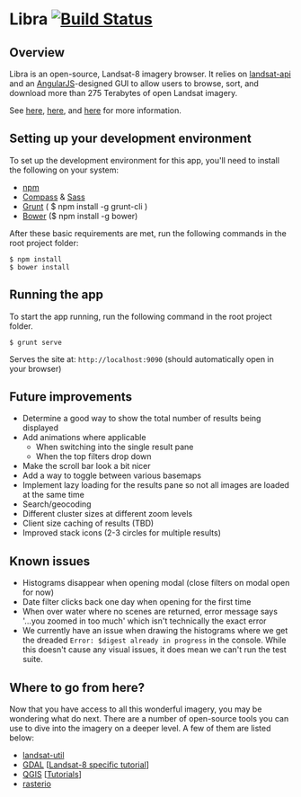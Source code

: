 # Libra [![Build Status](https://travis-ci.org/AstroDigital/libra.svg)](https://travis-ci.org/AstroDigital/libra)

## Overview

Libra is an open-source, Landsat-8 imagery browser. It relies on [landsat-api](https://github.com/developmentseed/landsat-api) and an [AngularJS](https://angularjs.org/)-designed GUI to allow users to browse, sort, and download more than 275 Terabytes of open Landsat imagery.

See [here](http://www.developmentseed.org/blog/2015/01/15/dauria-image-search/),
[here](https://medium.com/@astrodigital/browsing-large-sets-of-satellite-imagery-7096db1a807f), and [here](http://www.developmentseed.org/blog/2015/01/22/announcing-libra/) for more information.

## Setting up your development environment
To set up the development environment for this app, you'll need to install the following on your system:

- [npm](https://www.npmjs.com/)
- [Compass](http://compass-style.org/) & [Sass](http://sass-lang.com/)
- [Grunt](http://gruntjs.com/) ( $ npm install -g grunt-cli )
- [Bower](http://bower.io/) ($ npm install -g bower)

After these basic requirements are met, run the following commands in the root project folder:
```
$ npm install
$ bower install
```

## Running the app
To start the app running, run the following command in the root project folder.

```
$ grunt serve
```
Serves the site at: `http://localhost:9090` (should automatically open in
your browser)

## Future improvements
- Determine a good way to show the total number of results being displayed
- Add animations where applicable
    - When switching into the single result pane
    - When the top filters drop down
- Make the scroll bar look a bit nicer
- Add a way to toggle between various basemaps
- Implement lazy loading for the results pane so not all images are loaded at
the same time
- Search/geocoding
- Different cluster sizes at different zoom levels
- Client size caching of results (TBD)
- Improved stack icons (2-3 circles for multiple results)

## Known issues

- Histograms disappear when opening modal (close filters on modal open for now)
- Date filter clicks back one day when opening for the first time
- When over water where no scenes are returned, error message says '...you zoomed in too much' which isn't technically the exact error
- We currently have an issue when drawing the histograms where we get the dreaded ```Error: $digest already in progress``` in the console. While this doesn't cause any visual issues, it does mean we can't run the test suite.

## Where to go from here?

Now that you have access to all this wonderful imagery, you may be wondering what do next. There are a number of open-source tools you can use to dive into the imagery on a deeper level. A few of them are listed below:

- [landsat-util](https://github.com/developmentseed/landsat-util)
- [GDAL](http://www.gdal.org/) [[Landsat-8 specific tutorial](https://www.mapbox.com/blog/processing-landsat-8/)]
- [QGIS](http://qgis.org) [[Tutorials](http://www.qgistutorials.com)]
- [rasterio](https://github.com/mapbox/rasterio)
